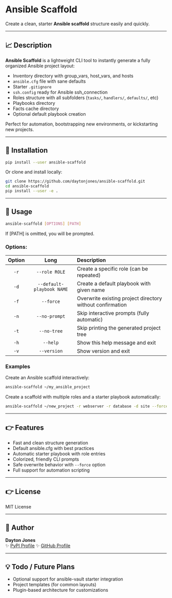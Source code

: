 # Ansible Scaffold

Create a clean, starter **Ansible scaffold** structure easily and quickly.

---

## 📈 Description

**Ansible Scaffold** is a lightweight CLI tool to instantly generate a fully organized Ansible project layout:

- Inventory directory with group_vars, host_vars, and hosts
- `ansible.cfg` file with sane defaults
- Starter `.gitignore`
- `ssh.config` ready for Ansible ssh_connection
- Roles structure with all subfolders (`tasks/`, `handlers/`, `defaults/`, etc)
- Playbooks directory
- Facts cache directory
- Optional default playbook creation

Perfect for automation, bootstrapping new environments, or kickstarting new projects.

---

## 🔄 Installation

```bash
pip install --user ansible-scaffold
```

Or clone and install locally:

```bash
git clone https://github.com/daytonjones/ansible-scaffold.git
cd ansible-scaffold
pip install --user -e .
```

---

## 🔄 Usage

```bash
ansible-scaffold [OPTIONS] [PATH]
```

If [PATH] is omitted, you will be prompted.

### Options:

| Option | Long | Description |
|:------:|:----:|:------------|
| `-r` | `--role ROLE` | Create a specific role (can be repeated) |
| `-d` | `--default-playbook NAME` | Create a default playbook with given name |
| `-f` | `--force` | Overwrite existing project directory without confirmation |
| `-n` | `--no-prompt` | Skip interactive prompts (fully automatic) |
| `-t` | `--no-tree` | Skip printing the generated project tree |
| `-h` | `--help` | Show this help message and exit |
| `-v` | `--version` | Show version and exit |

### Examples

Create an Ansible scaffold interactively:

```bash
ansible-scaffold ~/my_ansible_project
```

Create a scaffold with multiple roles and a starter playbook automatically:

```bash
ansible-scaffold ~/new_project -r webserver -r database -d site --force --no-prompt
```

---

## 👉 Features

- Fast and clean structure generation
- Default ansible.cfg with best practices
- Automatic starter playbook with role entries
- Colorized, friendly CLI prompts
- Safe overwrite behavior with `--force` option
- Full support for automation scripting

---

## 👉 License

MIT License

---

## 📢 Author

**Dayton Jones**  
✨ [PyPI Profile](https://pypi.org/user/daytonjones/)  ✨ [GitHub Profile](https://github.com/daytonjones)

---

## 💡 Todo / Future Plans

- Optional support for ansible-vault starter integration
- Project templates (for common layouts)
- Plugin-based architecture for customizations
